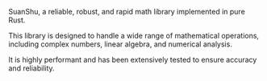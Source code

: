 SuanShu, a reliable, robust, and rapid math library implemented in pure Rust.

This library is designed to handle a wide range of mathematical operations, including complex numbers, linear algebra, and numerical analysis.

It is highly performant and has been extensively tested to ensure accuracy and reliability.
